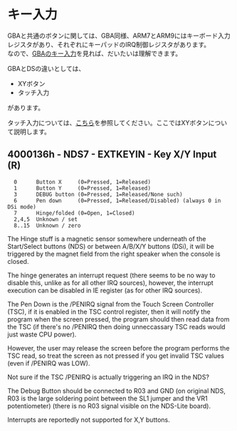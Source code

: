 # キー入力

GBAと共通のボタンに関しては、GBA同様、ARM7とARM9にはキーボード入力レジスタがあり、それぞれにキーパッドのIRQ制御レジスタがあります。  
なので、[GBAのキー入力](https://github.com/pokemium/gba-docs-ja/blob/main/keypad.md)を見れば、だいたいは理解できます。

GBAとDSの違いとしては、

- XYボタン
- タッチ入力

があります。

タッチ入力については、[こちら](tsc.md)を参照してください。ここではXYボタンについて説明します。

## 4000136h - NDS7 - EXTKEYIN - Key X/Y Input (R)

```
  0      Button X     (0=Pressed, 1=Released)
  1      Button Y     (0=Pressed, 1=Released)
  3      DEBUG button (0=Pressed, 1=Released/None such)
  6      Pen down     (0=Pressed, 1=Released/Disabled) (always 0 in DSi mode)
  7      Hinge/folded (0=Open, 1=Closed)
  2,4,5  Unknown / set
  8..15  Unknown / zero
```

The Hinge stuff is a magnetic sensor somewhere underneath of the Start/Select buttons (NDS) or between A/B/X/Y buttons (DSi), it will be triggered by the magnet field from the right speaker when the console is closed. 

The hinge generates an interrupt request (there seems to be no way to disable this, unlike as for all other IRQ sources), however, the interrupt execution can be disabled in IE register (as for other IRQ sources).

The Pen Down is the /PENIRQ signal from the Touch Screen Controller (TSC), if it is enabled in the TSC control register, then it will notify the program when the screen pressed, the program should then read data from the TSC (if there's no /PENIRQ then doing unneccassary TSC reads would just waste CPU power). 

However, the user may release the screen before the program performs the TSC read, so treat the screen as not pressed if you get invalid TSC values (even if /PENIRQ was LOW).

Not sure if the TSC /PENIRQ is actually triggering an IRQ in the NDS?

The Debug Button should be connected to R03 and GND (on original NDS, R03 is the large soldering point between the SL1 jumper and the VR1 potentiometer) (there is no R03 signal visible on the NDS-Lite board).

Interrupts are reportedly not supported for X,Y buttons.
